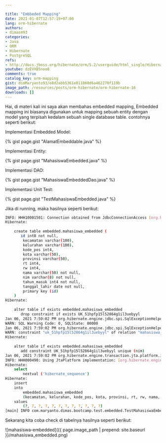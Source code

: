 ```yaml
---

title: "Embbeded Mapping"
date: 2021-01-07T12:57:19+07:00
lang: orm-hibernate
authors:
- dimasm93
categories:
- Java
- ORM
- Hibernate
- PostgreSQL
refs: 
- http://docs.jboss.org/hibernate/orm/5.2/userguide/html_single/Hibernate_User_Guide.html
youtube: dzEVXB5noo8
comments: true
catalog_key: orm-mapping
gist: dimMaryanto93/e8d2abb5361e811860d6a462270f119b
image_path: /resources/posts/orm-hibernate/orm-hibernate-16
downloads: []
---
```


Hai, di materi kali ini saya akan membahas embedded mapping, Embedded mapping ini biasanya digunakan untuk mapping sebuah entity dengan model yang terpisah kedalam sebuah single database table. contohnya seperti berikut:

<!--more-->

Implementasi Embedded Model: 

{% gist page.gist "AlamatEmbeddable.java" %}

Implementasi Entity: 

{% gist page.gist "MahasiswaEmbedded.java" %}

Implementasi DAO:

{% gist page.gist "MahasiswaEmbeddedDao.java" %}

Implementasi Unit Test:

{% gist page.gist "TestMahasiswaEmbedded.java" %}

Jika di running, maka hasilnya seperti berikut:

```bash
INFO: HHH10001501: Connection obtained from JdbcConnectionAccess [org.hibernate.engine.jdbc.env.internal.JdbcEnvironmentInitiator$ConnectionProviderJdbcConnectionAccess@553da911] for (non-JTA) DDL execution was not in auto-commit mode; the Connection 'local transaction' will be committed and the Connection will be set into auto-commit mode.
Hibernate: 
    
    create table embedded.mahasiswa_embedded (
       id int8 not null,
        kecamatan varchar(100),
        kelurahan varchar(100),
        kode_pos int4,
        kota varchar(50),
        provinsi varchar(50),
        rt int4,
        rw int4,
        nama varchar(50) not null,
        nim varchar(8) not null,
        tahun_masuk int4 not null,
        tanggal_lahir date not null,
        primary key (id)
    )
Hibernate: 
    
    alter table if exists embedded.mahasiswa_embedded 
       drop constraint if exists UK_51hpfp15l52864g1il3uebyyl
Jan 06, 2021 7:59:02 PM org.hibernate.engine.jdbc.spi.SqlExceptionHelper$StandardWarningHandler logWarning
WARN: SQL Warning Code: 0, SQLState: 00000
Jan 06, 2021 7:59:02 PM org.hibernate.engine.jdbc.spi.SqlExceptionHelper$StandardWarningHandler logWarning
WARN: constraint "uk_51hpfp15l52864g1il3uebyyl" of relation "mahasiswa_embedded" does not exist, skipping
Hibernate: 
    
    alter table if exists embedded.mahasiswa_embedded 
       add constraint UK_51hpfp15l52864g1il3uebyyl unique (nim)
Jan 06, 2021 7:59:02 PM org.hibernate.engine.transaction.jta.platform.internal.JtaPlatformInitiator initiateService
INFO: HHH000490: Using JtaPlatform implementation: [org.hibernate.engine.transaction.jta.platform.internal.NoJtaPlatform]
Hibernate: 
    select
        nextval ('hibernate_sequence')
Hibernate: 
    insert 
    into
        embedded.mahasiswa_embedded
        (kecamatan, kelurahan, kode_pos, kota, provinsi, rt, rw, nama, nim, tahun_masuk, tanggal_lahir, id) 
    values
        (?, ?, ?, ?, ?, ?, ?, ?, ?, ?, ?, ?)
[main] INFO com.maryanto.dimas.bootcamp.test.embedded.TestMahasiswaEmbedded - destroy hibernate session!
```

Sekarang kita coba check di tabelnya hasilnya seperti berikut:

![mahasiswa-embedded]({{ page.image_path | prepend: site.baseurl }}/mahasiswa_embedded.png)
